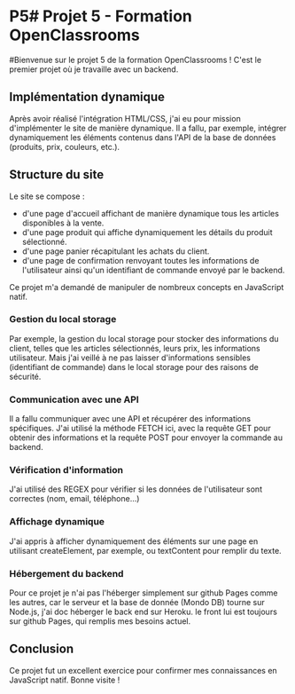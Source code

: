 # P5# Projet 5 - Formation OpenClassrooms

#Bienvenue sur le projet 5 de la formation OpenClassrooms ! C'est le premier projet où je travaille avec un backend.

## Implémentation dynamique

Après avoir réalisé l'intégration HTML/CSS, j'ai eu pour mission d'implémenter le site de manière dynamique. Il a fallu, par exemple, intégrer dynamiquement les éléments contenus dans l'API de la base de données (produits, prix, couleurs, etc.).

## Structure du site

Le site se compose :

- d'une page d'accueil affichant de manière dynamique tous les articles disponibles à la vente.
- d'une page produit qui affiche dynamiquement les détails du produit sélectionné.
- d'une page panier récapitulant les achats du client.
- d'une page de confirmation renvoyant toutes les informations de l'utilisateur ainsi qu'un identifiant de commande envoyé par le backend.

Ce projet m'a demandé de manipuler de nombreux concepts en JavaScript natif.

### Gestion du local storage

Par exemple, la gestion du local storage pour stocker des informations du client, telles que les articles sélectionnés, leurs prix, les informations utilisateur. Mais j'ai veillé à ne pas laisser d'informations sensibles (identifiant de commande) dans le local storage pour des raisons de sécurité.

### Communication avec une API

Il a fallu communiquer avec une API et récupérer des informations spécifiques. J'ai utilisé la méthode FETCH ici, avec la requête GET pour obtenir des informations et la requête POST pour envoyer la commande au backend.

### Vérification d'information

J'ai utilisé des REGEX pour vérifier si les données de l'utilisateur sont correctes (nom, email, téléphone...)

### Affichage dynamique

J'ai appris à afficher dynamiquement des éléments sur une page en utilisant createElement, par exemple, ou textContent pour remplir du texte.

### Hébergement du backend

Pour ce projet je n'ai pas l'héberger simplement sur github Pages comme les autres, car le serveur et la base de donnée (Mondo DB) tourne sur Node.js, j'ai doc héberger le back end sur Heroku. le front lui est toujours sur github Pages, qui remplis mes besoins actuel.

## Conclusion

Ce projet fut un excellent exercice pour confirmer mes connaissances en JavaScript natif. Bonne visite !
